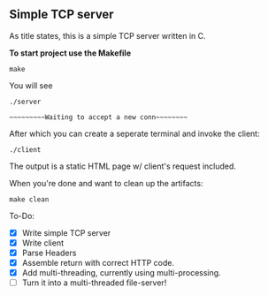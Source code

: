 ## Simple TCP server
As title states, this is a simple TCP server written in C.



**To start project use the Makefile**

```
make
```


You will see
```
./server

~~~~~~~~~Waiting to accept a new conn~~~~~~~~

```
After which you can create a seperate terminal and invoke the client:
```
./client

```
The output is a static HTML page w/ client's request included.

When you're done and want to clean up the artifacts:
```
make clean
```

To-Do:

- [x] Write simple TCP server
- [x] Write client
- [x] Parse Headers
- [x] Assemble return with correct HTTP code.
- [x] Add multi-threading, currently using multi-processing.
- [ ] Turn it into a multi-threaded file-server!
